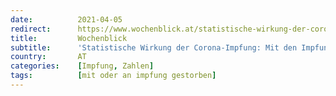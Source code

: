 ```yaml
---
date:          2021-04-05
redirect:      https://www.wochenblick.at/statistische-wirkung-der-corona-impfung-mit-den-impfungen-steigen-die-todesfaelle/
title:         Wochenblick
subtitle:      'Statistische Wirkung der Corona-Impfung: Mit den Impfungen steigen die Todesfälle'
country:       AT
categories:    [Impfung, Zahlen]
tags:          [mit oder an impfung gestorben]
---
```

